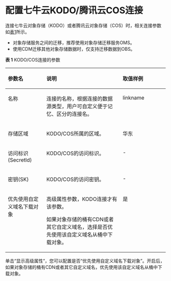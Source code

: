 # 配置七牛云KODO/腾讯云COS连接<a name="dgc_01_0042"></a>

连接七牛云对象存储（KODO）或者腾讯云对象存储（COS）时，相关连接参数如[表1](#zh-cn_topic_0118889582_table56513226152843)所示。

-   对象存储服务之间的迁移，推荐使用对象存储迁移服务OMS。
-   使用CDM迁移其他对象存储数据时，仅支持迁移数据到OBS。

**表 1**  KODO/COS连接的参数

<a name="zh-cn_topic_0118889582_table56513226152843"></a>
<table><thead align="left"><tr id="zh-cn_topic_0118889582_row51765490152843"><th class="cellrowborder" valign="top" width="24.04%" id="mcps1.2.4.1.1"><p id="zh-cn_topic_0118889582_p25915791152843"><a name="zh-cn_topic_0118889582_p25915791152843"></a><a name="zh-cn_topic_0118889582_p25915791152843"></a>参数名</p>
</th>
<th class="cellrowborder" valign="top" width="47.599999999999994%" id="mcps1.2.4.1.2"><p id="zh-cn_topic_0118889582_p38360350165510"><a name="zh-cn_topic_0118889582_p38360350165510"></a><a name="zh-cn_topic_0118889582_p38360350165510"></a>说明</p>
</th>
<th class="cellrowborder" valign="top" width="28.360000000000003%" id="mcps1.2.4.1.3"><p id="zh-cn_topic_0118889582_p64999942163911"><a name="zh-cn_topic_0118889582_p64999942163911"></a><a name="zh-cn_topic_0118889582_p64999942163911"></a>取值样例</p>
</th>
</tr>
</thead>
<tbody><tr id="zh-cn_topic_0118889582_row172676953014"><td class="cellrowborder" valign="top" width="24.04%" headers="mcps1.2.4.1.1 "><p id="zh-cn_topic_0118889582_p426714916301"><a name="zh-cn_topic_0118889582_p426714916301"></a><a name="zh-cn_topic_0118889582_p426714916301"></a>名称</p>
</td>
<td class="cellrowborder" valign="top" width="47.599999999999994%" headers="mcps1.2.4.1.2 "><p id="zh-cn_topic_0118889582_p6573133312010"><a name="zh-cn_topic_0118889582_p6573133312010"></a><a name="zh-cn_topic_0118889582_p6573133312010"></a>连接的名称，根据连接的数据源类型，用户可自定义便于记忆、区分的连接名。</p>
</td>
<td class="cellrowborder" valign="top" width="28.360000000000003%" headers="mcps1.2.4.1.3 "><p id="zh-cn_topic_0118889582_p1826719919305"><a name="zh-cn_topic_0118889582_p1826719919305"></a><a name="zh-cn_topic_0118889582_p1826719919305"></a>linkname</p>
</td>
</tr>
<tr id="zh-cn_topic_0118889582_row58346992152843"><td class="cellrowborder" valign="top" width="24.04%" headers="mcps1.2.4.1.1 "><p id="zh-cn_topic_0118889582_p25657651152843"><a name="zh-cn_topic_0118889582_p25657651152843"></a><a name="zh-cn_topic_0118889582_p25657651152843"></a>存储区域</p>
</td>
<td class="cellrowborder" valign="top" width="47.599999999999994%" headers="mcps1.2.4.1.2 "><p id="zh-cn_topic_0118889582_p66961515161910"><a name="zh-cn_topic_0118889582_p66961515161910"></a><a name="zh-cn_topic_0118889582_p66961515161910"></a>KODO/COS所属的区域。</p>
</td>
<td class="cellrowborder" valign="top" width="28.360000000000003%" headers="mcps1.2.4.1.3 "><p id="zh-cn_topic_0118889582_p75588220114"><a name="zh-cn_topic_0118889582_p75588220114"></a><a name="zh-cn_topic_0118889582_p75588220114"></a>华东</p>
</td>
</tr>
<tr id="zh-cn_topic_0118889582_row55275051152843"><td class="cellrowborder" valign="top" width="24.04%" headers="mcps1.2.4.1.1 "><p id="zh-cn_topic_0118889582_p3311745152843"><a name="zh-cn_topic_0118889582_p3311745152843"></a><a name="zh-cn_topic_0118889582_p3311745152843"></a>访问标识(Secretld)</p>
</td>
<td class="cellrowborder" valign="top" width="47.599999999999994%" headers="mcps1.2.4.1.2 "><p id="zh-cn_topic_0118889582_p41664200165510"><a name="zh-cn_topic_0118889582_p41664200165510"></a><a name="zh-cn_topic_0118889582_p41664200165510"></a>KODO/COS的访问标识。</p>
</td>
<td class="cellrowborder" valign="top" width="28.360000000000003%" headers="mcps1.2.4.1.3 "><p id="zh-cn_topic_0118889582_p28831327163911"><a name="zh-cn_topic_0118889582_p28831327163911"></a><a name="zh-cn_topic_0118889582_p28831327163911"></a>-</p>
</td>
</tr>
<tr id="zh-cn_topic_0118889582_row3886299152843"><td class="cellrowborder" valign="top" width="24.04%" headers="mcps1.2.4.1.1 "><p id="zh-cn_topic_0118889582_p63749320152843"><a name="zh-cn_topic_0118889582_p63749320152843"></a><a name="zh-cn_topic_0118889582_p63749320152843"></a>密钥(SK)</p>
</td>
<td class="cellrowborder" valign="top" width="47.599999999999994%" headers="mcps1.2.4.1.2 "><p id="zh-cn_topic_0118889582_p39995786165510"><a name="zh-cn_topic_0118889582_p39995786165510"></a><a name="zh-cn_topic_0118889582_p39995786165510"></a>KODO/COS的访问密钥。</p>
</td>
<td class="cellrowborder" valign="top" width="28.360000000000003%" headers="mcps1.2.4.1.3 "><p id="zh-cn_topic_0118889582_p12963499163911"><a name="zh-cn_topic_0118889582_p12963499163911"></a><a name="zh-cn_topic_0118889582_p12963499163911"></a>-</p>
</td>
</tr>
<tr id="zh-cn_topic_0118889582_row1838723418115"><td class="cellrowborder" valign="top" width="24.04%" headers="mcps1.2.4.1.1 "><p id="zh-cn_topic_0118889582_p4387143491118"><a name="zh-cn_topic_0118889582_p4387143491118"></a><a name="zh-cn_topic_0118889582_p4387143491118"></a>优先使用自定义域名下载对象</p>
</td>
<td class="cellrowborder" valign="top" width="47.599999999999994%" headers="mcps1.2.4.1.2 "><p id="zh-cn_topic_0118889582_p886019518016"><a name="zh-cn_topic_0118889582_p886019518016"></a><a name="zh-cn_topic_0118889582_p886019518016"></a>高级属性参数，KODO连接才有该参数。</p>
<p id="zh-cn_topic_0118889582_p1538717341111"><a name="zh-cn_topic_0118889582_p1538717341111"></a><a name="zh-cn_topic_0118889582_p1538717341111"></a>如果对象存储的桶有CDN或者其它自定义域名，选择是否优先使用该自定义域名从桶中下载对象。</p>
</td>
<td class="cellrowborder" valign="top" width="28.360000000000003%" headers="mcps1.2.4.1.3 "><p id="zh-cn_topic_0118889582_p1538717346117"><a name="zh-cn_topic_0118889582_p1538717346117"></a><a name="zh-cn_topic_0118889582_p1538717346117"></a>是</p>
</td>
</tr>
</tbody>
</table>

单击“显示高级属性“，您可以配置是否“优先使用自定义域名下载对象”。开启后，如果对象存储的桶有CDN或者其它自定义域名，优先使用该自定义域名从桶中下载对象。

